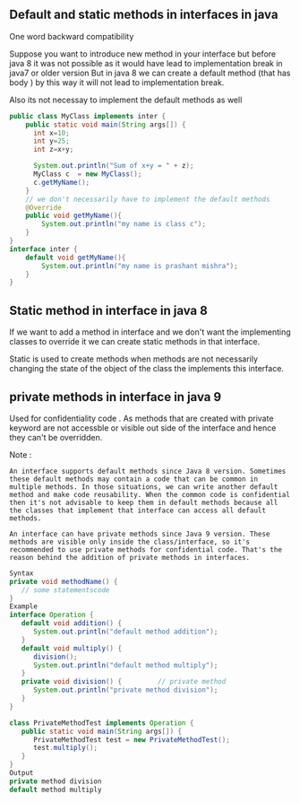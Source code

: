 ## Default and static methods in interfaces  in java

One word backward compatibility 

Suppose you want to introduce new method in your interface but before java 8 it was not possible as it would have lead to implementation break in java7 or older version
But in java 8 we can create a default method (that has body ) by this way it will not lead to implementation break. 

Also its not necessay to implement the default methods as well 

```java
public class MyClass implements inter {
    public static void main(String args[]) {
      int x=10;
      int y=25;
      int z=x+y;

      System.out.println("Sum of x+y = " + z);
      MyClass c  = new MyClass();
      c.getMyName();
    }
    // we don't necessarily have to implement the default methods 
    @Override
    public void getMyName(){
        System.out.println("my name is class c");
    }
}
interface inter {
    default void getMyName(){
        System.out.println("my name is prashant mishra");
    }
}
```
## Static method in interface in java 8

If we want to add a method in interface and we don't want the implementing classes to override it  we can create static methods in that interface.

Static is used to create methods when methods are not necessarily changing the state of the object of the class the implements this interface.

## private methods in interface in java 9 
Used for confidentiality code . As methods that are created with private keyword are not accessble or visible out side of the interface and hence they can't be overridden.

Note : 

	An interface supports default methods since Java 8 version. Sometimes these default methods may contain a code that can be common in multiple methods. In those situations, we can write another default method and make code reusability. When the common code is confidential then it's not advisable to keep them in default methods because all the classes that implement that interface can access all default methods.
	
	An interface can have private methods since Java 9 version. These methods are visible only inside the class/interface, so it's recommended to use private methods for confidential code. That's the reason behind the addition of private methods in interfaces.


```java
Syntax
private void methodName() {
   // some statementscode
}
Example
interface Operation {
   default void addition() {
      System.out.println("default method addition");
   }
   default void multiply() {
      division();
      System.out.println("default method multiply");
   }
   private void division() {         // private method
      System.out.println("private method division");
   }
}

class PrivateMethodTest implements Operation {
   public static void main(String args[]) {
      PrivateMethodTest test = new PrivateMethodTest();
      test.multiply();
   }
}
Output
private method division
default method multiply
```
